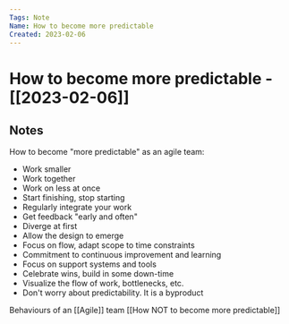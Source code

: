 ```yaml
---
Tags: Note
Name: How to become more predictable
Created: 2023-02-06
---
```

# How to become more predictable - [[2023-02-06]]
## Notes
How to become "more predictable" as an agile team:

* Work smaller
* Work together
* Work on less at once
* Start finishing, stop starting
* Regularly integrate your work
* Get feedback "early and often"
* Diverge at first
* Allow the design to emerge
* Focus on flow, adapt scope to time constraints
* Commitment to continuous improvement and learning
* Focus on support systems and tools
* Celebrate wins, build in some down-time
* Visualize the flow of work, bottlenecks, etc.
* Don't worry about predictability. It is a byproduct

Behaviours of an [[Agile]] team
[[How NOT to become more predictable]]

